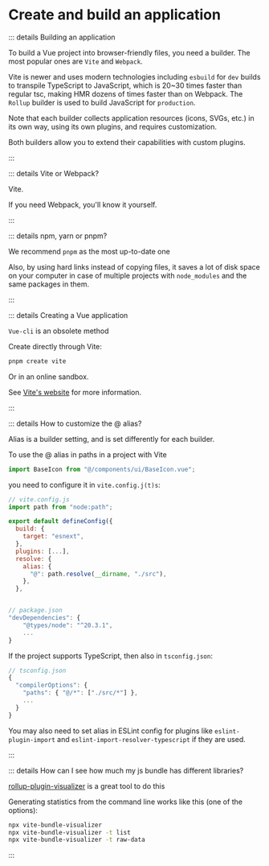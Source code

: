 # Create and build an application

::: details Building an application

To build a Vue project into browser-friendly files, you need a builder. The most popular ones are `Vite` and `Webpack`.

Vite is newer and uses modern technologies including `esbuild` for `dev` builds to transpile TypeScript to JavaScript, which is 20~30 times faster than regular tsc, making HMR dozens of times faster than on Webpack. The `Rollup` builder is used to build JavaScript for `production`.

Note that each builder collects application resources (icons, SVGs, etc.) in its own way, using its own plugins, and requires customization.

Both builders allow you to extend their capabilities with custom plugins.

:::

::: details Vite or Webpack?

Vite.

If you need Webpack, you'll know it yourself.

:::

::: details npm, yarn or pnpm?

We recommend `pnpm` as the most up-to-date one

Also, by using hard links instead of copying files, it saves a lot of disk space on your computer in case of multiple projects with `node_modules` and the same packages in them.

:::

::: details Creating a Vue application

`Vue-cli` is an obsolete method

Create directly through Vite:

```sh
pnpm create vite
```

Or in an online sandbox.

See [Vite's website](https://vitejs.dev/guide/) for more information.

:::

::: details How to customize the @ alias?

Alias is a builder setting, and is set differently for each builder.

To use the @ alias in paths in a project with Vite

```js
import BaseIcon from "@/components/ui/BaseIcon.vue";
```

you need to configure it in `vite.config.j(t)s`:

```js
// vite.config.js
import path from "node:path";

export default defineConfig({
  build: {
    target: "esnext",
  },
  plugins: [...],
  resolve: {
    alias: {
      "@": path.resolve(__dirname, "./src"),
    },
  },


// package.json
"devDependencies": {
    "@types/node": "^20.3.1",
    ...
}

```

If the project supports TypeScript, then also in `tsconfig.json`:

```js
// tsconfig.json
{
  "compilerOptions": {
    "paths": { "@/*": ["./src/*"] },
    ...
  }
}
```

You may also need to set alias in ESLint config for plugins like `eslint-plugin-import` and `eslint-import-resolver-typescript` if they are used.

:::

::: details How can I see how much my js bundle has different libraries?

[rollup-plugin-visualizer](https://github.com/btd/rollup-plugin-visualizer) is a great tool to do this

Generating statistics from the command line works like this (one of the options):

```sh
npx vite-bundle-visualizer
npx vite-bundle-visualizer -t list
npx vite-bundle-visualizer -t raw-data

```

:::

```

```
